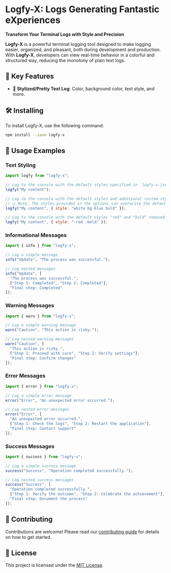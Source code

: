 # **Logfy-X**: Logs Generating Fantastic eXperiences

**Transform Your Terminal Logs with Style and Precision**

**Logfy-X** is a powerful terminal logging tool designed to make logging easier, organized, and pleasant, both during development and production. With **Logfy-X**, developers can view real-time behavior in a colorful and structured way, reducing the monotony of plain text logs.

## 🚀 **Key Features**

- 🎨 **Stylized/Pretty Text Log**: Color, background color, text style, and more.

## 🛠️ **Installing**

To install Logfy-X, use the following command:

```bash
npm install --save logfy-x
```

## 📖 **Usage Examples**

### **Text Styling**

```javascript
import logfy from "logfy-x";

// Log to the console with the default styles specified in `logfy-x.json`
logfy("My content");

// Log to the console with the default styles and additional custom styles
// ⚠️ Note: The styles provided in the options can overwrite the default styles.
logfy("My content", { style: "white bg-blue bold" });

// Log to the console with the default styles "red" and "bold" removed
logfy("My content", { style: "-red -bold" });
```

### **Informational Messages**

```javascript
import { info } from "logfy-x";

// Log a simple message
info("Update", "The process was successful.");

// Log nested messages
info("Update", [
  "The process was successful.",
  ["Step 1: Completed", "Step 2: Completed"],
  "Final step: Completed"
]);
```

### **Warning Messages**

```javascript
import { warn } from "logfy-x";

// Log a simple warning message
warn("Caution", "This action is risky.");

// Log nested warning messages
warn("Caution", [
  "This action is risky.",
  ["Step 1: Proceed with care", "Step 2: Verify settings"],
  "Final step: Confirm changes"
]);
```

### **Error Messages**

```javascript
import { error } from "logfy-x";

// Log a simple error message
error("Error", "An unexpected error occurred.");

// Log nested error messages
error("Error", [
  "An unexpected error occurred.",
  ["Step 1: Check the logs", "Step 2: Restart the application"],
  "Final step: Contact support"
]);
```

### **Success Messages**

```javascript
import { success } from "logfy-x";

// Log a simple success message
success("Success", "Operation completed successfully.");

// Log nested success messages
success("Success", [
  "Operation completed successfully.",
  ["Step 1: Verify the outcome", "Step 2: Celebrate the achievement"],
  "Final step: Document the process"
]);
```

## 🤝 **Contributing**

Contributions are welcome! Please read our [contributing guide](CONTRIBUTING.md) for details on how to get started.

## 📄 **License**

This project is licensed under the [MIT License](LICENSE).
